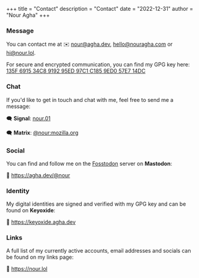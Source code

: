 +++
title = "Contact"
description = "Contact"
date = "2022-12-31"
author = "Nour Agha"
+++

### Message

You can contact me at ✉️ [nour@agha.dev](mailto:nour@agha.dev), [hello@nouragha.com](mailto:hello@nouragha.com) or [hi@nour.lol](mailto:hi@nour.lol).

For secure and encrypted communication, you can find my GPG key here: [135F 6915 34C8 9192 95ED 97C1 C185 9ED0 57E7 14DC](/gpg)

### Chat

If you'd like to get in touch and chat with me, feel free to send me a message:

🗨️ **Signal**: [nour.01](https://signal.agha.dev)

🗨️ **Matrix**: [@nour:mozilla.org](https://matrix.agha.dev)

### Social

You can find and follow me on the [Fosstodon](https://fosstodon.org) server on **Mastodon**:

👥 https://agha.dev/@nour

### Identity

My digital identities are signed and verified with my GPG key and can be found on **Keyoxide**:

🔑 https://keyoxide.agha.dev

### Links

A full list of my currently active accounts, email addresses and socials can be found on my links page:

🔗 https://nour.lol

